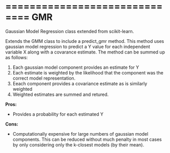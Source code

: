 ==============================
GMR
==============================

Gaussian Model Regression class extended from scikit-learn. 

Extends the GMM class to include a predict_gmr method. This method uses gaussian model regression to predict a Y value for each independent variable X along with a covarance estimate. The method can be summed up as follows:

1. Each gaussian model component provides an estimate for Y
2. Each estimate is weighted by the likelihood that the component was the correct model representation.
3. Eeach component provides a covariance estimate as is similarly weighted
4. Weighted estimates are summed and retured.

**Pros:**
- Provides a probability for each estimated Y

**Cons:**
- Computationally expensive for large numbers of gaussian model components. This can be reduced without much penalty in most cases by only considering only the k-closest models (by their mean).


